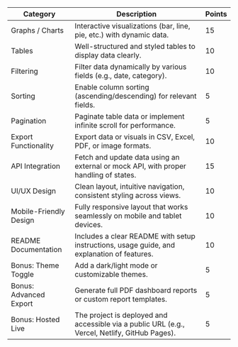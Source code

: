 | Category               | Description                                                                                    | Points |
| ---------------------- | ---------------------------------------------------------------------------------------------- | ------ |
| Graphs / Charts        | Interactive visualizations (bar, line, pie, etc.) with dynamic data.                           | 15     |
| Tables                 | Well-structured and styled tables to display data clearly.                                     | 10     |
| Filtering              | Filter data dynamically by various fields (e.g., date, category).                              | 10     |
| Sorting                | Enable column sorting (ascending/descending) for relevant fields.                              | 5      |
| Pagination             | Paginate table data or implement infinite scroll for performance.                              | 5      |
| Export Functionality   | Export data or visuals in CSV, Excel, PDF, or image formats.                                   | 10     |
| API Integration        | Fetch and update data using an external or mock API, with proper handling of states.           | 15     |
| UI/UX Design           | Clean layout, intuitive navigation, consistent styling across views.                           | 10     |
| Mobile-Friendly Design | Fully responsive layout that works seamlessly on mobile and tablet devices.                    | 10     |
| README Documentation   | Includes a clear README with setup instructions, usage guide, and explanation of features.     | 10     |
| Bonus: Theme Toggle    | Add a dark/light mode or customizable themes.                                                  | 5      |
| Bonus: Advanced Export | Generate full PDF dashboard reports or custom report templates.                                | 5      |
| Bonus: Hosted Live     | The project is deployed and accessible via a public URL (e.g., Vercel, Netlify, GitHub Pages). | 5      |
